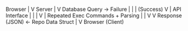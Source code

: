 Browser
    |
    V
Server
    |
    V
Database Query ->   Failure
    |                  |
    | (Success)        V
    |               API Interface
    |                  |
    |                  V
    |               Repeated Exec Commands + Parsing
    |                  |
    V                  V
Response (JSON) <- Repo Data Struct
    |
    V
Browser (Client)                   


